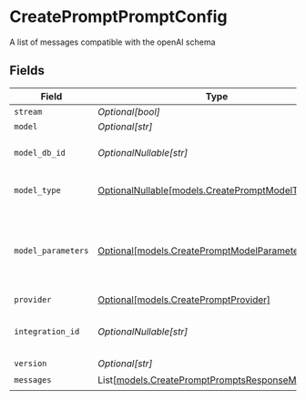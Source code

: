 # CreatePromptPromptConfig

A list of messages compatible with the openAI schema


## Fields

| Field                                                                                                | Type                                                                                                 | Required                                                                                             | Description                                                                                          |
| ---------------------------------------------------------------------------------------------------- | ---------------------------------------------------------------------------------------------------- | ---------------------------------------------------------------------------------------------------- | ---------------------------------------------------------------------------------------------------- |
| `stream`                                                                                             | *Optional[bool]*                                                                                     | :heavy_minus_sign:                                                                                   | N/A                                                                                                  |
| `model`                                                                                              | *Optional[str]*                                                                                      | :heavy_minus_sign:                                                                                   | N/A                                                                                                  |
| `model_db_id`                                                                                        | *OptionalNullable[str]*                                                                              | :heavy_minus_sign:                                                                                   | The id of the resource                                                                               |
| `model_type`                                                                                         | [OptionalNullable[models.CreatePromptModelType]](../models/createpromptmodeltype.md)                 | :heavy_minus_sign:                                                                                   | The modality of the model                                                                            |
| `model_parameters`                                                                                   | [Optional[models.CreatePromptModelParameters]](../models/createpromptmodelparameters.md)             | :heavy_minus_sign:                                                                                   | Model Parameters: Not all parameters apply to every model                                            |
| `provider`                                                                                           | [Optional[models.CreatePromptProvider]](../models/createpromptprovider.md)                           | :heavy_minus_sign:                                                                                   | N/A                                                                                                  |
| `integration_id`                                                                                     | *OptionalNullable[str]*                                                                              | :heavy_minus_sign:                                                                                   | The ID of the integration to use                                                                     |
| `version`                                                                                            | *Optional[str]*                                                                                      | :heavy_minus_sign:                                                                                   | N/A                                                                                                  |
| `messages`                                                                                           | List[[models.CreatePromptPromptsResponseMessages](../models/createpromptpromptsresponsemessages.md)] | :heavy_check_mark:                                                                                   | N/A                                                                                                  |